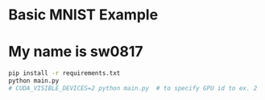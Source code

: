 # Basic MNIST Example
# My name is sw0817
```bash
pip install -r requirements.txt
python main.py
# CUDA_VISIBLE_DEVICES=2 python main.py  # to specify GPU id to ex. 2
```
